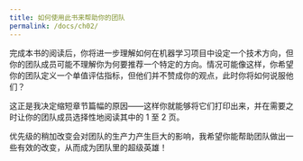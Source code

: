```yaml
---
title: 如何使用此书来帮助你的团队
permalink: /docs/ch02/
---
```


完成本书的阅读后，你将进一步理解如何在机器学习项目中设定一个技术方向，但你的团队成员可能不理解你为何要推荐一个特定的方向。情况可能像这样，你希望你的团队定义一个单值评估指标，但他们并不赞成你的观点，此时你将如何说服他们？

这正是我决定缩短章节篇幅的原因——这样你就能够将它们打印出来，并在需要之时让你的团队成员选择性地阅读其中的 1 至 2 页。

优先级的稍加改变会对团队的生产力产生巨大的影响，我希望你能帮助团队做出一些有效的改变，从而成为团队里的超级英雄！
